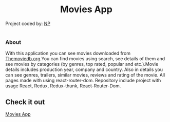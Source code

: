 <h1 align="center">Movies App</h1>
<div>
  <span align="center">Project coded by:
    <a href="https://www.linkedin.com/in/nikita-polyakov-5aaa01201/">NP</a> 
  </span>
</div>
<br>

### About

With this application you can see movies downloaded from <a href="https://www.themoviedb.org/">Themoviedb.org</a>.You can find movies using search, see details of them and see movies by categories (by genres, top rated, popular and etc.).Movie details includes production year, company and country. Also in details you can see genres, trailers, similar movies, reviews and rating of the movie. All pages made with using react-router-dom.
Repository include project with usage React, Redux, Redux-thunk, React-Router-Dom.

## Check it out

[Movies App](https://movies-app.pages.dev/movies/popular/page/1)
